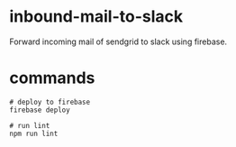 # inbound-mail-to-slack

Forward incoming mail of sendgrid to slack using firebase.

# commands

```
# deploy to firebase
firebase deploy

# run lint
npm run lint
```
